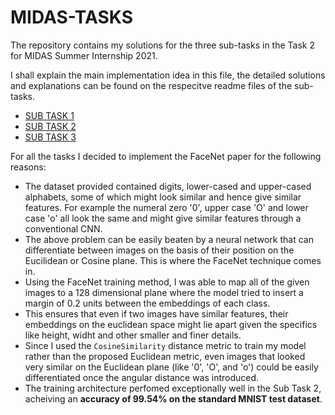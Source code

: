 # MIDAS-TASKS

The repository contains my solutions for the three sub-tasks in the Task 2 for MIDAS Summer Internship 2021.

I shall explain the main implementation idea in this file, the detailed solutions and explanations can be found on the respecitve readme files of the sub-tasks.
- [SUB TASK 1](SUB%20TASK%201/README.md)
- [SUB TASK 2](SUB%20TASK%202/README.md)
- [SUB TASK 3](SUB%20TASK%203/README.md)

For all the tasks I decided to implement the FaceNet paper for the following reasons:
- The dataset provided contained digits, lower-cased and upper-cased alphabets, some of which might look similar and hence give similar features. For example the numeral zero '0', upper case 'O' and lower case 'o' all look the same and might give similar features through a conventional CNN.
- The above problem can be easily beaten by a neural network that can differentiate between images on the basis of their position on the Eucilidean or Cosine plane. This is where the FaceNet technique comes in.
- Using the FaceNet training method, I was able to map all of the given images to a 128 dimensional plane where the model tried to insert a margin of 0.2 units between the embeddings of each class.
- This ensures that even if two images have similar features, their embeddings on the euclidean space might lie apart given the specifics like height, widht and other smaller and finer details.
- Since I used the ```CosineSimilarity``` distance metric to train my model rather than the proposed Euclidean metric, even images that looked very similar on the Euclidean plane (like '0', 'O', and 'o') could be easily differentiated once the angular distance was introduced.
- The training architecture perfomed exceptionally well in the Sub Task 2, acheiving an **accuracy of 99.54% on the standard MNIST test dataset**.
